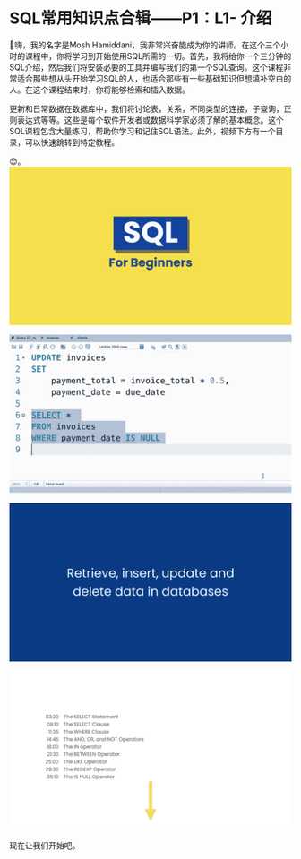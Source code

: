 # SQL常用知识点合辑——P1：L1- 介绍 

🎼嗨，我的名字是Mosh Hamiddani，我非常兴奋能成为你的讲师。在这个三个小时的课程中，你将学习到开始使用SQL所需的一切。首先，我将给你一个三分钟的SQL介绍，然后我们将安装必要的工具并编写我们的第一个SQL查询。这个课程非常适合那些想从头开始学习SQL的人，也适合那些有一些基础知识但想填补空白的人。在这个课程结束时，你将能够检索和插入数据。

更新和日常数据在数据库中，我们将讨论表，关系，不同类型的连接，子查询，正则表达式等等。这些是每个软件开发者或数据科学家必须了解的基本概念。这个SQL课程包含大量练习，帮助你学习和记住SQL语法。此外，视频下方有一个目录，可以快速跳转到特定教程。

😊。![](img/6d073b334389f003f5556b89c2c0cc1e_1.png)

![](img/6d073b334389f003f5556b89c2c0cc1e_2.png)

![](img/6d073b334389f003f5556b89c2c0cc1e_3.png)

![](img/6d073b334389f003f5556b89c2c0cc1e_4.png)

现在让我们开始吧。
